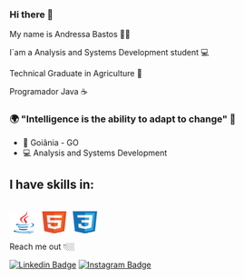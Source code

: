 ### Hi there 👋

My name is Andressa Bastos 👩‍🦰

I´am a Analysis and Systems Development student 💻

Technical Graduate in Agriculture 🌾

Programador Java  ☕

### 🌍 "Intelligence is the ability to adapt to change" 🧠

- 📍 Goiânia - GO
- 💻 Analysis and Systems Development

<h2>I have skills in:</h2>

<div style="display: inline_block"><br>
  <img align="center" alt="Java" height="40" width="50"  src="https://raw.githubusercontent.com/devicons/devicon/master/icons/Java/Java-original.svg">
  <img align="center" alt="HTML" height="40" width="50" src="https://raw.githubusercontent.com/devicons/devicon/master/icons/html5/html5-original.svg">
  <img align="center" alt="CSS" height="40" width="50"  src="https://raw.githubusercontent.com/devicons/devicon/master/icons/css3/css3-original.svg">
</div>


Reach me out 👇🏼

[![Linkedin Badge](https://img.shields.io/badge/-LinkedIn-blue?style=flat-square&logo=Linkedin&logoColor=white&link=https://www.linkedin.com/in/andressa-bastos/)](https://www.linkedin.com/in/andressa-bastos/) [![Instagram Badge](https://img.shields.io/badge/-Instagram-violet?style=flat-square&logo=Instagram&logoColor=white&link=https://www.instagram.com/andressabastosf/)](https://www.instagram.com/andressabastosf/)




